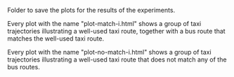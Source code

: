 Folder to save the plots for the results of the experiments.

Every plot with the name "plot-match-i.html" shows a group of taxi trajectories illustrating a well-used taxi route, together with a bus route that matches the well-used taxi route.

Every plot with the name "plot-no-match-i.html" shows a group of taxi trajectories illustrating a well-used taxi route that does not match any of the bus routes.
